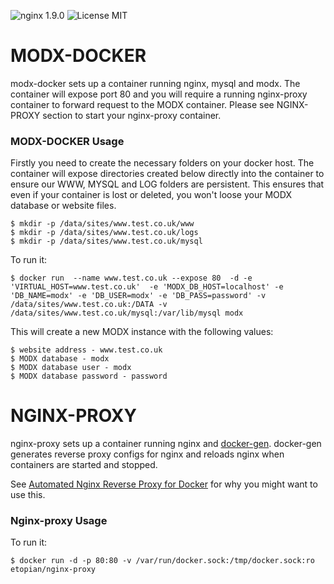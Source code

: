 ![nginx 1.9.0](https://img.shields.io/badge/nginx-1.9.0-brightgreen.svg) ![License MIT](https://img.shields.io/badge/license-MIT-blue.svg)

# MODX-DOCKER

modx-docker sets up a container running nginx, mysql and modx. The container will expose port 80 and you will require a running nginx-proxy container to forward request to the MODX container.
Please see NGINX-PROXY section to start your nginx-proxy container.


### MODX-DOCKER Usage


Firstly you need to create the necessary folders on your docker host. The container will expose directories created below directly into the container to ensure our WWW, MYSQL and LOG folders are persistent.
This ensures that even if your container is lost or deleted, you won't loose your MODX database or website files.

	$ mkdir -p /data/sites/www.test.co.uk/www
	$ mkdir -p /data/sites/www.test.co.uk/logs
	$ mkdir -p /data/sites/www.test.co.uk/mysql

To run it:

    $ docker run  --name www.test.co.uk --expose 80  -d -e 'VIRTUAL_HOST=www.test.co.uk'  -e 'MODX_DB_HOST=localhost' -e 'DB_NAME=modx' -e 'DB_USER=modx' -e 'DB_PASS=password' -v /data/sites/www.test.co.uk:/DATA -v /data/sites/www.test.co.uk/mysql:/var/lib/mysql modx


This will create a new MODX instance with the following values:

	$ website address - www.test.co.uk
	$ MODX database - modx
	$ MODX database user - modx
	$ MODX database password - password


# NGINX-PROXY




nginx-proxy sets up a container running nginx and [docker-gen][1].  docker-gen generates reverse proxy configs for nginx and reloads nginx when containers are started and stopped.

See [Automated Nginx Reverse Proxy for Docker][2] for why you might want to use this.

### Nginx-proxy Usage

To run it:

    $ docker run -d -p 80:80 -v /var/run/docker.sock:/tmp/docker.sock:ro etopian/nginx-proxy




[1]: https://github.com/etopian/docker-gen
[2]: http://jasonwilder.com/blog/2014/03/25/automated-nginx-reverse-proxy-for-docker/
